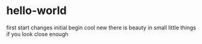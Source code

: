 # hello-world
first start
changes initial begin
cool new 
there is beauty in small little things if you look close enough
